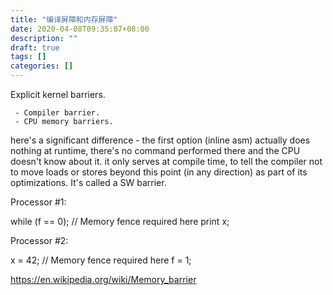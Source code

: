 ```yaml
---
title: "编译屏障和内存屏障"
date: 2020-04-08T09:35:07+08:00
description: ""
draft: true
tags: []
categories: []
---
```

Explicit kernel barriers.

     - Compiler barrier.
     - CPU memory barriers.

here's a significant difference - the first option (inline asm) actually does nothing at runtime, there's no command performed there and the CPU doesn't know about it. it only serves at compile time, to tell the compiler not to move loads or stores beyond this point (in any direction) as part of its optimizations. It's called a SW barrier.



Processor #1:

 while (f == 0);
 // Memory fence required here
 print x;

Processor #2:

 x = 42;
 // Memory fence required here
 f = 1;
 
https://en.wikipedia.org/wiki/Memory_barrier